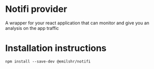 # Notifi provider

A wrapper for your react application that can monitor and give you an analysis on the app traffic

# Installation instructions

```
npm install --save-dev @emilshr/notifi
```
